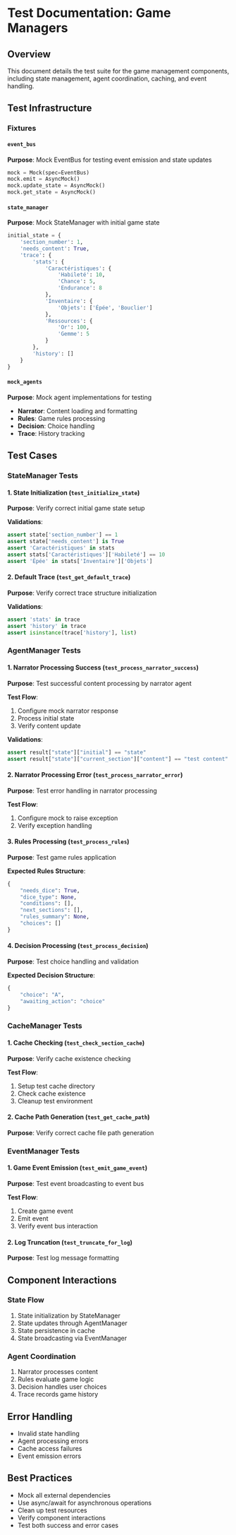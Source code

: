 # Test Documentation: Game Managers

## Overview
This document details the test suite for the game management components, including state management, agent coordination, caching, and event handling.

## Test Infrastructure

### Fixtures

#### `event_bus`
**Purpose**: Mock EventBus for testing event emission and state updates
```python
mock = Mock(spec=EventBus)
mock.emit = AsyncMock()
mock.update_state = AsyncMock()
mock.get_state = AsyncMock()
```

#### `state_manager`
**Purpose**: Mock StateManager with initial game state
```python
initial_state = {
    'section_number': 1,
    'needs_content': True,
    'trace': {
        'stats': {
            'Caractéristiques': {
                'Habileté': 10,
                'Chance': 5,
                'Endurance': 8
            },
            'Inventaire': {
                'Objets': ['Épée', 'Bouclier']
            },
            'Ressources': {
                'Or': 100,
                'Gemme': 5
            }
        },
        'history': []
    }
}
```

#### `mock_agents`
**Purpose**: Mock agent implementations for testing
- **Narrator**: Content loading and formatting
- **Rules**: Game rules processing
- **Decision**: Choice handling
- **Trace**: History tracking

## Test Cases

### StateManager Tests

#### 1. State Initialization (`test_initialize_state`)
**Purpose**: Verify correct initial game state setup

**Validations**:
```python
assert state['section_number'] == 1
assert state['needs_content'] is True
assert 'Caractéristiques' in stats
assert stats['Caractéristiques']['Habileté'] == 10
assert 'Épée' in stats['Inventaire']['Objets']
```

#### 2. Default Trace (`test_get_default_trace`)
**Purpose**: Verify correct trace structure initialization

**Validations**:
```python
assert 'stats' in trace
assert 'history' in trace
assert isinstance(trace['history'], list)
```

### AgentManager Tests

#### 1. Narrator Processing Success (`test_process_narrator_success`)
**Purpose**: Test successful content processing by narrator agent

**Test Flow**:
1. Configure mock narrator response
2. Process initial state
3. Verify content update

**Validations**:
```python
assert result["state"]["initial"] == "state"
assert result["state"]["current_section"]["content"] == "test content"
```

#### 2. Narrator Processing Error (`test_process_narrator_error`)
**Purpose**: Test error handling in narrator processing

**Test Flow**:
1. Configure mock to raise exception
2. Verify exception handling

#### 3. Rules Processing (`test_process_rules`)
**Purpose**: Test game rules application

**Expected Rules Structure**:
```python
{
    "needs_dice": True,
    "dice_type": None,
    "conditions": [],
    "next_sections": [],
    "rules_summary": None,
    "choices": []
}
```

#### 4. Decision Processing (`test_process_decision`)
**Purpose**: Test choice handling and validation

**Expected Decision Structure**:
```python
{
    "choice": "A",
    "awaiting_action": "choice"
}
```

### CacheManager Tests

#### 1. Cache Checking (`test_check_section_cache`)
**Purpose**: Verify cache existence checking

**Test Flow**:
1. Setup test cache directory
2. Check cache existence
3. Cleanup test environment

#### 2. Cache Path Generation (`test_get_cache_path`)
**Purpose**: Verify correct cache file path generation

### EventManager Tests

#### 1. Game Event Emission (`test_emit_game_event`)
**Purpose**: Test event broadcasting to event bus

**Test Flow**:
1. Create game event
2. Emit event
3. Verify event bus interaction

#### 2. Log Truncation (`test_truncate_for_log`)
**Purpose**: Test log message formatting

## Component Interactions

### State Flow
1. State initialization by StateManager
2. State updates through AgentManager
3. State persistence in cache
4. State broadcasting via EventManager

### Agent Coordination
1. Narrator processes content
2. Rules evaluate game logic
3. Decision handles user choices
4. Trace records game history

## Error Handling
- Invalid state handling
- Agent processing errors
- Cache access failures
- Event emission errors

## Best Practices
- Mock all external dependencies
- Use async/await for asynchronous operations
- Clean up test resources
- Verify component interactions
- Test both success and error cases
